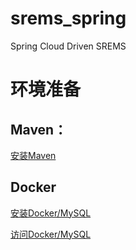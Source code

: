 # srems_spring
Spring Cloud Driven SREMS

# 环境准备
## Maven：


   <a href="https://www.cnblogs.com/codingcloud/p/5009760.html" target="_blank">安装Maven</a> 

## Docker
   <a href="https://www.jianshu.com/p/746ed277c458" target="_blank">安装Docker/MySQL</a>

   <a href="https://www.cnblogs.com/jjg0519/p/6070241.html" target="_blank">访问Docker/MySQL</a>

   

 
  